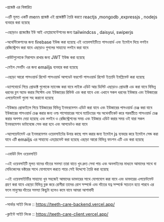 -প্রজেক্ট এর বিস্তারিত

-এটি মূলত একটি mern প্রজেক্ট এই প্রজেক্টটি তৈরি করতে reactjs ,mongodb ,expressjs , nodejs ব্যবহার করা হয়েছে

-এছাড়াও প্রজেক্টের ইউ আই এমপ্লয়মেন্টেশনের জন্য tailwindcss , daisyui, swiperjs

-অথেন্টিকেশনের জন্য firebase ইউজ করা হয়েছে
এই ওয়েবসাইটিতে পাসওয়ার্ড এবং ইমেইল দিয়ে লগইন রেজিস্ট্রেশন করা যাবে এছাড়াও গুগলের সাহায্যে লগইন করা যাবে

-রাউটগুলোকে নিরাপদে রাখার জন্য JWT ইউজ করা হয়েছে

-মেইল সেনটিং এর জন্য emailjs ব্যবহার করা হয়েছে

-এছাড়া আরো পাসওয়ার্ড রিসেট পাসওয়ার্ড আপডেট ফরগেট পাসওয়ার্ড রিসেট ইত্যাদি ইমপ্লিমেন্ট করা হয়েছে

-ড্যাশবোর্ডে গিয়ে প্রোডাক্ট গুলোকে ম্যানেজ করা যাবে লাইক এডিট আর ডিলিট এছাড়াও প্রোডাক্ট এড করা যাবে বিভিন্ন ধরনের ব্লগ অ্যাড করার সিস্টেম এবং ইউজারের রিভিউ এড করা যাবে এবং এখানে সকল ধরনের ইউজার এবং ইউজারের এপয়েন্টমেন্ট গুলো সহ করানো হয়েছে

-ইউজার প্রোফাইলে গিয়ে ইউজারের বিভিন্ন ইনফরমেশন এডিট করা যাবে এবং ইউজারের পাসওয়ার্ড চেঞ্জ করা যাবে ইউজারের পাসওয়ার্ড চেঞ্জ করার জন্য ওল্ড পাসোয়ারের সাথে ম্যাচিংয়ের পর অথেনটিকেট করে পরবর্তীতে পাসওয়ার্ড চেঞ্জ করার অপশন দেয়া হয়েছে
এবং লগইন ও রেজিস্ট্রেশনের সময় এবং ইউজার এডিট করার সময় ওই যারা সকল ইনফরমেশন ডাটাবেজে সেভ করা হবে এবং আপডেটও করা যাবে

-অ্যাপয়েন্টমেন্ট এর ইনফরমেশন ওয়েবসাইটের উনার কাছে পাস করার জন্য ইমেইল js ব্যবহার করে ইমেইল সেন্ড করা যাবে এটি emailjs এর সাহায্যে এমপ্লয়মেন্ট করা হয়েছে এছাড়া আরো বিভিন্ন ফাংশন এটি এড করা হয়েছে

---

-এবাউট দিস ওয়েবসাইট

-এই ওয়েবসাইটি মূলত যাদের দাঁতের সমস্যা তারা যাতে খুব দ্রুত সেবা পায় এবং অনলাইনের মাধ্যমে আমাদের সাথে বা মেডিকেলের ডক্টরের সাথে যোগাযোগ করতে পারে সেই উদ্দেশ্যে তৈরি করা হয়েছে

-এই ওয়েবসাইটটির সাহায্যে খুব সহজেই আমাদের ডাক্তারের সাথে যোগাযোগ করা যাবে এবং ডাক্তারের এপয়েন্টমেন্ট গ্রহণ করা যাবে এছাড়া বিভিন্ন ব্লক করে রোগীরা তাদের রোগ সম্পর্কে এবং দাঁতের যত্ন সম্পর্কে সচেতন হতে পারবে এর ফলে মানুষের দাঁতের সমস্যা কিছুটা হলেও কমে যাবে আমরা আশাবাদী

---

-সার্ভার সাইট লিংক :: https://teeth-care-backend.vercel.app/

-ক্লাইন্ট সাইট লিংক :: https://teeth-care-client.vercel.app/
